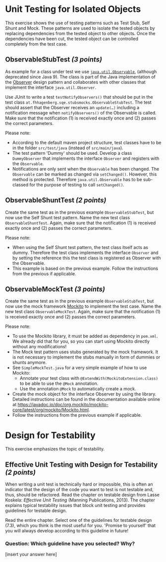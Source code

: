 # Unit Testing for Isolated Objects

This exercise shows the use of testing patterns such as Test Stub, Self Shunt and Mock. These patterns are used to isolate the tested objects by replacing dependencies from the tested object to other objects. Once the dependencies have been cut, the tested object can be controlled completely from the test case.

## ObservableStubTest _(3 points)_

As example for a class under test we use [`java.util.Observable`](http://docs.oracle.com/javase/8/docs/api/java/util/Observable.html), (although deprecated since Java 9). The class is part of the Java implementation of the [Observer](https://en.wikipedia.org/wiki/Observer_pattern) design pattern and collaborates with other classes that implement the interface `java.util.Observer`.

Use JUnit to write a test `testNotifyObservers()` that should be put in the test class `at.fhhagenberg.sqe.stubsmocks.ObservableStubTest`. The test should assert that the Observer receives an `update(…)` including a notification message when `notifyObservers()` of the Observable is called. Make sure that the notification (1) is received exactly once and (2) passes the correct parameters. 

Please note:
- According to the default maven project structure, test classes have to be in the folder `src/test/java` (instead of `src/main/java`).
- The test pattern 'Dummy' should be used. Develop a class `DummyObserver` that implements the interface `Observer` and registers with the `Observable`.
- Notifications are only sent when the `Observable` has been changed. The `Observable` can be marked as changed via `setChanged()`. However, this method is protected. Therefore `java.util.Observable` has to be sub-classed for the purpose of testing to call `setChanged()`.

## ObservableShuntTest _(2 points)_

Create the same test as in the previous example `ObservableStubTest`, but now use the Self Shunt test pattern. Name the new test class `ObservableShuntTest`. Again, make sure that the notification (1) is received exactly once and (2) passes the correct parameters. 

Please note:
- When using the Self Shunt test pattern, the test class itself acts as dummy. Therefore the test class implements the interface `Observer` and by setting the reference this the test class is registered as Observer with the Observable. 
- This example is based on the previous example. Follow the instructions from the previous if applicable.

## ObservableMockTest _(3 points)_

Create the same test as in the previous example `ObservableStubTest`, but now use the mock framework [Mockito](https://site.mockito.org/) to implement the test case. Name the new test class `ObservableMockTest`. Again, make sure that the notification (1) is received exactly once and (2) passes the correct parameters.

Please note:
- To use the Mockito library, it must be added as dependency in `pom.xml`. We already did that for you, so you can start using Mockito directly without any modifications!
- The Mock test pattern uses stubs generated by the mock framework. It is not necessary to implement the stubs manually in form of dummies or shunts anymore.
- See `SimpleMockTest.java` for a very simple example of how to use Mockito:
    - Annotate your test class with `@ExtendWith(MockitoExtension.class)` to be able to use the `@Mock` annotation.
    - Use the annotation `@Mock` to automatically create a mock.
- Create the mock object for the interface Observer by using the library. Detailed instructions can be found in the documentation available online at https://javadoc.io/doc/org.mockito/mockito-core/latest/org/mockito/Mockito.html.
- Follow the instructions from the previous example if applicable.

# Design for Testability

This exercise emphasizes the topic of testability. 

## Effective Unit Testing with Design for Testability _(2 points)_

When writing a unit test is technically hard or impossible, this is often an indicator that the design of the code you want to test is not testable and, thus, should be refactored. Read the chapter on testable design from Lasse Koskela: _Effective Unit Testing_ (Manning Publications, 2013). The chapter explains typical testability issues that block unit testing and provides guidelines for testable design.

Read the entire chapter. Select one of the guidelines for testable design (7.3), which you think is the most useful for you. 'Promise to yourself' that you will always develop according to this guideline in future!

### Question: Which guideline have you selected? Why?

[insert your answer here]
